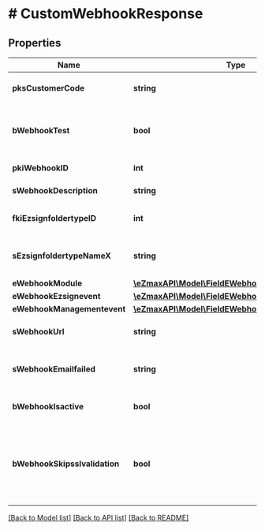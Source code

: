 # # CustomWebhookResponse

## Properties

Name | Type | Description | Notes
------------ | ------------- | ------------- | -------------
**pksCustomerCode** | **string** | The customer code assigned to your account |
**bWebhookTest** | **bool** | Wheter the webhook received is a manual test or a real event |
**pkiWebhookID** | **int** | The unique ID of the Webhook |
**sWebhookDescription** | **string** | The description of the Webhook |
**fkiEzsignfoldertypeID** | **int** | The unique ID of the Ezsignfoldertype. | [optional]
**sEzsignfoldertypeNameX** | **string** | The name of the Ezsignfoldertype in the language of the requester | [optional]
**eWebhookModule** | [**\eZmaxAPI\Model\FieldEWebhookModule**](FieldEWebhookModule.md) |  |
**eWebhookEzsignevent** | [**\eZmaxAPI\Model\FieldEWebhookEzsignevent**](FieldEWebhookEzsignevent.md) |  | [optional]
**eWebhookManagementevent** | [**\eZmaxAPI\Model\FieldEWebhookManagementevent**](FieldEWebhookManagementevent.md) |  | [optional]
**sWebhookUrl** | **string** | The URL of the Webhook callback |
**sWebhookEmailfailed** | **string** | The email that will receive the Webhook in case all attempts fail |
**bWebhookIsactive** | **bool** | Whether the Webhook is active or not | [optional]
**bWebhookSkipsslvalidation** | **bool** | Wheter the server&#39;s SSL certificate should be validated or not. Not recommended to skip for production use |

[[Back to Model list]](../../README.md#models) [[Back to API list]](../../README.md#endpoints) [[Back to README]](../../README.md)

